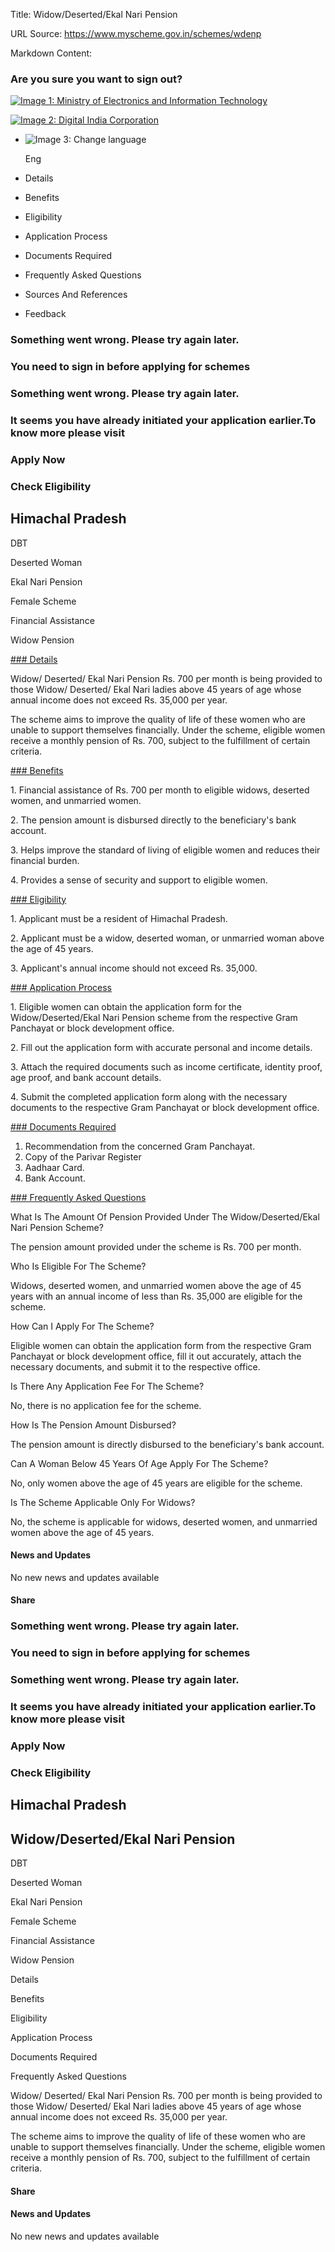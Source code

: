 Title: Widow/Deserted/Ekal Nari Pension

URL Source: https://www.myscheme.gov.in/schemes/wdenp

Markdown Content:
### Are you sure you want to sign out?

[![Image 1: Ministry of Electronics and Information Technology](https://cdn.myscheme.in/images/logos/emblem-black.svg)](https://www.myscheme.gov.in/)

[![Image 2: Digital India Corporation](https://cdn.myscheme.in/images/logos/digital-india-black.svg)](https://www.digitalindia.gov.in/)

*   ![Image 3: Change language](blob:https://www.myscheme.gov.in/b9a31d3949b1882a09ed2f8508d538f3)
    
    Eng
    

*   Details
*   Benefits
*   Eligibility
*   Application Process
*   Documents Required
*   Frequently Asked Questions
*   Sources And References
*   Feedback

### Something went wrong. Please try again later.

### 

### You need to sign in before applying for schemes

### Something went wrong. Please try again later.

### It seems you have already initiated your application earlier.To know more please visit

### Apply Now

### Check Eligibility

Himachal Pradesh
----------------

DBT

Deserted Woman

Ekal Nari Pension

Female Scheme

Financial Assistance

Widow Pension

[### Details](https://www.myscheme.gov.in/schemes/wdenp#details)

Widow/ Deserted/ Ekal Nari Pension Rs. 700 per month is being provided to those Widow/ Deserted/ Ekal Nari ladies above 45 years of age whose annual income does not exceed Rs. 35,000 per year.

The scheme aims to improve the quality of life of these women who are unable to support themselves financially. Under the scheme, eligible women receive a monthly pension of Rs. 700, subject to the fulfillment of certain criteria.

[### Benefits](https://www.myscheme.gov.in/schemes/wdenp#benefits)

1\. Financial assistance of Rs. 700 per month to eligible widows, deserted women, and unmarried women.

2\. The pension amount is disbursed directly to the beneficiary's bank account.

3\. Helps improve the standard of living of eligible women and reduces their financial burden.

4\. Provides a sense of security and support to eligible women.

[### Eligibility](https://www.myscheme.gov.in/schemes/wdenp#eligibility)

1\. Applicant must be a resident of Himachal Pradesh.

2\. Applicant must be a widow, deserted woman, or unmarried woman above the age of 45 years.

3\. Applicant's annual income should not exceed Rs. 35,000.

[### Application Process](https://www.myscheme.gov.in/schemes/wdenp#application-process)

1\. Eligible women can obtain the application form for the Widow/Deserted/Ekal Nari Pension scheme from the respective Gram Panchayat or block development office.

2\. Fill out the application form with accurate personal and income details.

3\. Attach the required documents such as income certificate, identity proof, age proof, and bank account details.

4\. Submit the completed application form along with the necessary documents to the respective Gram Panchayat or block development office.

[### Documents Required](https://www.myscheme.gov.in/schemes/wdenp#documents-required)

1.  Recommendation from the concerned Gram Panchayat.
2.  Copy of the Parivar Register
3.  Aadhaar Card.
4.  Bank Account.

[### Frequently Asked Questions](https://www.myscheme.gov.in/schemes/wdenp#faqs)

What Is The Amount Of Pension Provided Under The Widow/Deserted/Ekal Nari Pension Scheme?

The pension amount provided under the scheme is Rs. 700 per month.

Who Is Eligible For The Scheme?

Widows, deserted women, and unmarried women above the age of 45 years with an annual income of less than Rs. 35,000 are eligible for the scheme.

How Can I Apply For The Scheme?

Eligible women can obtain the application form from the respective Gram Panchayat or block development office, fill it out accurately, attach the necessary documents, and submit it to the respective office.

Is There Any Application Fee For The Scheme?

No, there is no application fee for the scheme.

How Is The Pension Amount Disbursed?

The pension amount is directly disbursed to the beneficiary's bank account.

Can A Woman Below 45 Years Of Age Apply For The Scheme?

No, only women above the age of 45 years are eligible for the scheme.

Is The Scheme Applicable Only For Widows?

No, the scheme is applicable for widows, deserted women, and unmarried women above the age of 45 years.

#### News and Updates

No new news and updates available

#### Share

### Something went wrong. Please try again later.

### 

### You need to sign in before applying for schemes

### Something went wrong. Please try again later.

### It seems you have already initiated your application earlier.To know more please visit

### Apply Now

### Check Eligibility

Himachal Pradesh
----------------

Widow/Deserted/Ekal Nari Pension
--------------------------------

DBT

Deserted Woman

Ekal Nari Pension

Female Scheme

Financial Assistance

Widow Pension

Details

Benefits

Eligibility

Application Process

Documents Required

Frequently Asked Questions

Widow/ Deserted/ Ekal Nari Pension Rs. 700 per month is being provided to those Widow/ Deserted/ Ekal Nari ladies above 45 years of age whose annual income does not exceed Rs. 35,000 per year.

The scheme aims to improve the quality of life of these women who are unable to support themselves financially. Under the scheme, eligible women receive a monthly pension of Rs. 700, subject to the fulfillment of certain criteria.

#### Share

#### News and Updates

No new news and updates available
